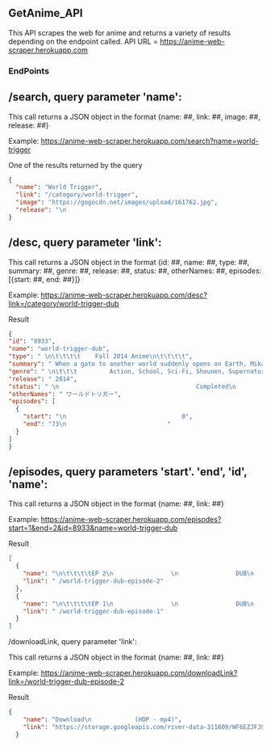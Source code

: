 ## GetAnime_API

This API scrapes the web for anime and returns a variety of results depending on the endpoint called.
API URL = https://anime-web-scraper.herokuapp.com

### EndPoints

## /search, query parameter 'name':
  
  This call returns a JSON object in the format {name: ##, link: ##, image: ##, release: ##}
  
  Example: https://anime-web-scraper.herokuapp.com/search?name=world-trigger
  
  One of the results returned by the query
  
  ````JSON
  {
    "name": "World Trigger",
    "link": "/category/world-trigger",
    "image": "https://gogocdn.net/images/upload/161762.jpg",
    "release": "\n                                                                                    Released: 2014                                                                            "
  }
  ````

## /desc, query parameter 'link':
  
  This call returns a JSON object in the format {id: ##, name: ##, type: ##, summary: ##, genre: ##, release: ##, status: ##, otherNames: ##, episodes: [{start: ##, end: ##}]}
  
  Example: https://anime-web-scraper.herokuapp.com/desc?link=/category/world-trigger-dub
  
  Result
  
  ````JSON
  {
  "id": "8933",
  "name": "world-trigger-dub",
  "type": " \n\t\t\t\t    Fall 2014 Anime\n\t\t\t\t",
  "summary": " When a gate to another world suddenly opens on Earth, Mikado City is invaded by strange creatures known as \"Neighbors,\" malicious beings impervious to traditional weaponry. In response to their arrival, an organization called the Border Defense Agency has been established to combat the Neighbor menace through special weapons called \"Triggers.\" Even though several years have passed after the gate first opened, Neighbors are still a threat and members of Border remain on guard to ensure the safety of the planet.\n\nDespite this delicate situation, members-in-training, such as Osamu Mikumo, are not permitted to use their Triggers outside of headquarters. But when the mysterious new student in his class is dragged into a forbidden area by bullies, they are attacked by Neighbors, and Osamu has no choice but to do what he believes is right. Much to his surprise, however, the transfer student Yuuma Kuga makes short work of the aliens, revealing that he is a humanoid Neighbor in disguise.\nNoted",
  "genre": " \n\t\t\t         Action, School, Sci-Fi, Shounen, Supernatural\t\t\t\t",
  "release": " 2014",
  "status": " \n                                      Completed\n                                  ",
  "otherNames": " ワールドトリガー",
  "episodes": [
    {
      "start": "\n                                0",
      "end": "73\n                            "
    }
  ]
}
  ````

## /episodes, query parameters 'start'. 'end', 'id', 'name':

This call returns a JSON object in the format {name: ##, link: ##}

Example: https://anime-web-scraper.herokuapp.com/episodes?start=1&end=2&id=8933&name=world-trigger-dub

Result
````JSON
[
  {
    "name": "\n\t\t\t\tEP 2\n                \n                DUB\n              ",
    "link": " /world-trigger-dub-episode-2"
  },
  {
    "name": "\n\t\t\t\tEP 1\n                \n                DUB\n              ",
    "link": " /world-trigger-dub-episode-1"
  }
]
````

/downloadLink, query parameter 'link': 

This call returns a JSON object in the format {name: ##, link: ##}

Example: https://anime-web-scraper.herokuapp.com/downloadLink?link=/world-trigger-dub-episode-2

Result

````JSON
{
    "name": "Download\n            (HDP - mp4)",
    "link": "https://storage.googleapis.com/river-data-311609/WF6EZJFJ9B/22a_1620636671_136382.mp4"
  }
````

